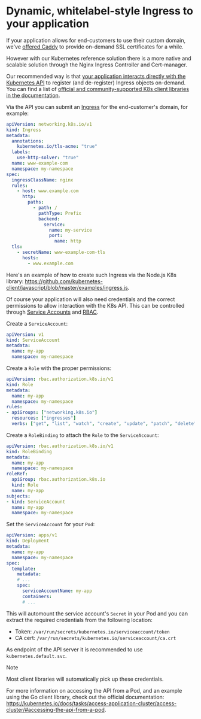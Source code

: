 # Dynamic, whitelabel-style Ingress to your application

If your application allows for end-customers to use their custom domain, we've [offered Caddy](https://changelog.skyscrapers.eu/general/2020/03/23/caddy-1.0.4.html) to provide on-demand SSL certificates for a while.

However with our Kubernetes reference solution there is a more native and scalable solution through the Nginx Ingress Controller and Cert-manager.

Our recommended way is that [your application interacts directly with the Kubernetes API](https://kubernetes.io/docs/tasks/access-application-cluster/access-cluster/#accessing-the-api-from-a-pod) to register (and de-register) Ingress objects on-demand. You can find a list of [official and community-supported K8s client libraries in the documentation](https://kubernetes.io/docs/reference/using-api/client-libraries/).

Via the API you can submit an [Ingress](https://kubernetes.io/docs/concepts/services-networking/ingress/) for the end-customer's domain, for example:

```yaml
apiVersion: networking.k8s.io/v1
kind: Ingress
metadata:
  annotations:
    kubernetes.io/tls-acme: "true"
  labels:
    use-http-solver: "true"
  name: www-example-com
  namespace: my-namespace
spec:
  ingressClassName: nginx
  rules:
    - host: www.example.com
      http:
        paths:
          - path: /
            pathType: Prefix
            backend:
              service:
                name: my-service
                port:
                  name: http
  tls:
    - secretName: www-example-com-tls
      hosts:
        - www.example.com
```

Here's an example of how to create such Ingress via the Node.js K8s library: <https://github.com/kubernetes-client/javascript/blob/master/examples/ingress.js>.

Of course your application will also need credentials and the correct permissions to allow interaction with the K8s API. This can be controlled through [Service Accounts](https://kubernetes.io/docs/tasks/configure-pod-container/configure-service-account/) and [RBAC](https://kubernetes.io/docs/reference/access-authn-authz/rbac/).

Create a `ServiceAccount`:

```yaml
apiVersion: v1
kind: ServiceAccount
metadata:
  name: my-app
  namespace: my-namespace
```

Create a `Role` with the proper permissions:

```yaml
apiVersion: rbac.authorization.k8s.io/v1
kind: Role
metadata:
  name: my-app
  namespace: my-namespace
rules:
- apiGroups: ["networking.k8s.io"]
  resources: ["ingresses"]
  verbs: ["get", "list", "watch", "create", "update", "patch", "delete"]
```

Create a `RoleBinding` to attach the `Role` to the `ServiceAccount`:

```yaml
apiVersion: rbac.authorization.k8s.io/v1
kind: RoleBinding
metadata:
  name: my-app
  namespace: my-namespace
roleRef:
  apiGroup: rbac.authorization.k8s.io
  kind: Role
  name: my-app
subjects:
- kind: ServiceAccount
  name: my-app
  namespace: my-namespace
```

Set the `ServiceAccount` for your `Pod`:

```yaml
apiVersion: apps/v1
kind: Deployment
metadata:
  name: my-app
  namespace: my-namespace
spec:
  template:
    metadata:
    # ...
    spec:
      serviceAccountName: my-app
      containers:
      # ...
```

This will automount the service account's `Secret` in your Pod and you can extract the required credentials from the following location:

- Token: `/var/run/secrets/kubernetes.io/serviceaccount/token`
- CA cert: `/var/run/secrets/kubernetes.io/serviceaccount/ca.crt`

As endpoint of the API server it is recommended to use `kubernetes.default.svc`.

> [!NOTE]
> Most client libraries will automatically pick up these credentials.

For more information on accessing the API from a Pod, and an example using the Go client library, check out the official documentation: <https://kubernetes.io/docs/tasks/access-application-cluster/access-cluster/#accessing-the-api-from-a-pod>.
